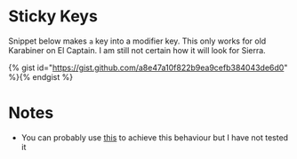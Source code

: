 # Sticky Keys

Snippet below makes `a` key into a modifier key. This only works for old Karabiner on El Captain. I am still not certain how it will look for Sierra.


{% gist id="https://gist.github.com/a8e47a10f822b9ea9cefb384043de6d0" %}{% endgist %}

# Notes

- You can probably use [this](https://github.com/tekezo/Karabiner-Elements/issues/926) to achieve this behaviour but I have not tested it




